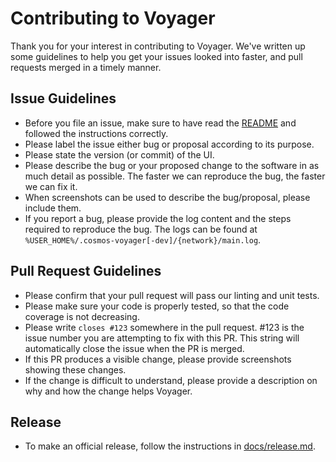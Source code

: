 # Contributing to Voyager

Thank you for your interest in contributing to Voyager. We've written up some guidelines to help you get your issues looked into faster, and pull requests merged in a timely manner.

## Issue Guidelines

* Before you file an issue, make sure to have read the [README](https://github.com/cosmos/voyager/blob/develop/README.md) and followed the instructions correctly.
* Please label the issue either bug or proposal according to its purpose.
* Please state the version (or commit) of the UI.
* Please describe the bug or your proposed change to the software in as much detail as possible. The faster we can reproduce the bug, the faster we can fix it.
* When screenshots can be used to describe the bug/proposal, please include them.
* If you report a bug, please provide the log content and the steps required to reproduce the bug. The logs can be found at `%USER_HOME%/.cosmos-voyager[-dev]/{network}/main.log`.

## Pull Request Guidelines

* Please confirm that your pull request will pass our linting and unit tests.
* Please make sure your code is properly tested, so that the code coverage is not decreasing.
* Please write `closes #123` somewhere in the pull request. #123 is the issue number you are attempting to fix with this PR. This string will automatically close the issue when the PR is merged.
* If this PR produces a visible change, please provide screenshots showing these changes.
* If the change is difficult to understand, please provide a description on why and how the change helps Voyager.

## Release

* To make an official release, follow the instructions in [docs/release.md](https://github.com/cosmos/voyager/blob/develop/docs/release.md).
